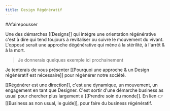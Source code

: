 ```yaml
---
title: Design Régénératif
---
```

#Afairepousser

Une des démarches [[Designs]] qui intègre une orientation régénérative c'est à dire qui tend toujours à revitaliser ou suivre le mouvement du vivant. L'opposé serait une approche dégénérative qui mène à la stérilité, à l'arrêt & à la mort.

> Je donnerais quelques exemple ici prochainement

Je tenterais de vous présenter [[Pourquoi une approche & un Design régénératif est nécessaire]] pour régénérer notre société. 

[[Régénérer est une direction]], c'est une dynamique, un mouvement, un engagement en tant que Designer. 
C'est sortir d'une démarche business as usual pour chercher plus largement à [[Prendre soin du monde]]. En lien 👉 [[Business as non usual, le guide]], pour faire du business régénératif.